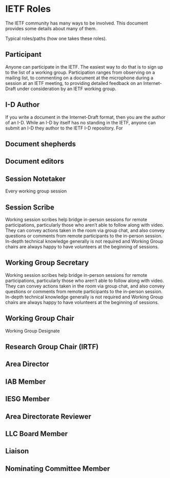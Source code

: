 # IETF Roles
The IETF community has many ways to be involved. This document provides some details about many of them.

Typical roles/paths (how one takes these roles).

## Participant
Anyone can participate in the IETF. The easiest way to do that is to sign up to the list of a working group. Participation ranges from observing on a mailing list, to commenting on a document at the microphone during a session at an IETF meeting, to providing detailed feedback on an Internet-Draft under consideration by an IETF working group.

## I-D Author
If you write a document in the Internet-Draft format, then you are the author of an I-D. While an I-D by itself has no standing in the IETF, anyone can submit an I-D they author to the IETF I-D repository. For 

## Document shepherds

## Document editors

## Session Notetaker
Every working group session

## Session Scribe
Working session scribes help bridge in-person sessions for remote participations, particularly those who aren’t able to follow along with video. They can convey actions taken in the room via group chat, and also convey questions or comments from remote participants to the in-person session. In-depth technical knowledge generally is not required and Working Group chairs are always happy to have volunteers at the beginning of sessions.

## Working Group Secretary
Working session scribes help bridge in-person sessions for remote participations, particularly those who aren’t able to follow along with video. They can convey actions taken in the room via group chat, and also convey questions or comments from remote participants to the in-person session. In-depth technical knowledge generally is not required and Working Group chairs are always happy to have volunteers at the beginning of sessions.

## Working Group Chair
Working Group Designate

## Research Group Chair (IRTF)

## Area Director

## IAB Member

## IESG Member

## Area Directorate Reviewer

## LLC Board Member

## Liaison

## Nominating Committee Member
